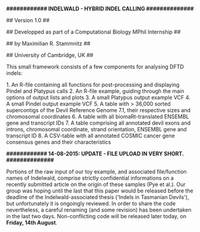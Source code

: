 <b>############ INDELWALD - HYBRID INDEL CALLING ##############</b>

<p>## Version 1.0 ##</p>
<p>## Developped as part of a Computational Biology MPhil Internship ##</p>
<p>## by Maximilian R. Stammnitz ##</p>
<p>## University of Cambridge, UK ##</p>

<p>This small framework consists of a few components for analysing DFTD indels:</p>
1. An R-file containing all functions for post-processing and displaying Pindel and Platypus calls
2. An R-file example, guiding through the main options of output lists and plots
3. A small Platypus output example VCF
4. A small Pindel output example VCF
5. A table with > 36,000 sorted supercontigs of the Devil Reference Genome 7.1, their respective sizes and chromosomal coordinates
6. A table with all biomaRt-translated ENSEMBL gene and transcript IDs
7. A table comprising all annotated devil exons and introns, chromosomal coordinate, strand orientation, ENSEMBL gene and transcript ID
8. A CSV-table with all annotated COSMIC cancer gene consensus genes and their characteristics

<b>############ 14-08-2015: UPDATE - FILE UPLOAD IN VERY SHORT. ##############</b>

Portions of the raw input of our toy example, and associated file/function names of Indelwald, comprise strictly confidential informations on a recently submitted article on the origin of these samples (Pye et al.). Our group was hoping until the last that this paper would be released before the deadline of the Indelwald-associated thesis ('Indels in Tasmanian Devils'), but unfortunately it is ongoingly reviewed. In order to share the code nevertheless, a careful renaming (and some revision) has been undertaken in the last two days. Non-conflicting code will be released later today, on <b> Friday, 14th August</b>.
